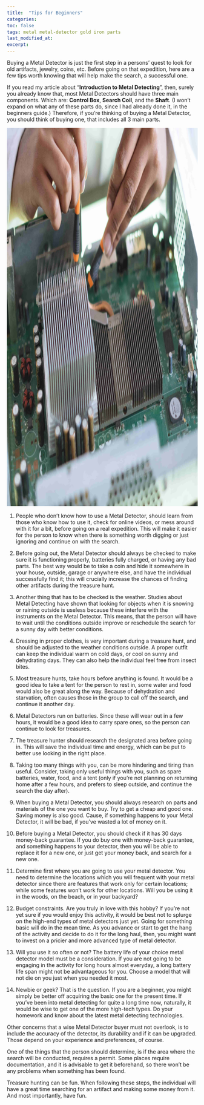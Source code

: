 ```yaml
---
title:  "Tips for Beginners"
categories:
toc: false
tags: metal metal-detector gold iron parts
last_modified_at: 
excerpt: 
---
```


Buying a Metal Detector is just the first step in a persons’ quest to look for old artifacts, jewelry, coins, etc. Before going on that expedition, here are a few tips worth knowing that will help make the search, a successful one. 

If you read my article about “**Introduction to Metal Detecting**”, then, surely you already know that, most Metal Detectors should have three main components.
Which are: **Control Box**, **Search Coil**, and the **Shaft**. (I won’t expand on what any of these parts do, since I had already done it, in the beginners guide.)
Therefore, if you’re thinking of buying a Metal Detector, you should think of buying one, that includes all 3 main parts.

<img src="/assets/images/Parts.jpg" alt="parts of a machine" width="1000" height="1000"> 

1. People who don’t know how to use a Metal Detector, should learn from those who know how to use it, check for online videos, or mess around with it for a bit, before going on a real expedition.
This will make it easier for the person to know when there is something worth digging or just ignoring and continue on with the search.

2. Before going out, the Metal Detector should always be checked to make sure it is functioning properly, batteries fully charged, or having any bad parts. The best way would be to take a coin and hide it somewhere in your house, outside, garage or anywhere else, and have the individual successfully find it; this will crucially increase the chances of finding other artifacts during the treasure hunt.

3. Another thing that has to be checked is the weather. Studies about Metal Detecting have shown that looking for objects when it is snowing or raining outside is useless because these interfere with the instruments on the Metal Detector. This means, that the person will have to wait until the conditions outside improve or reschedule the search for a sunny day with better conditions. 

4. Dressing in proper clothes, is very important during a treasure hunt, and should be adjusted to the weather conditions outside. A proper outfit can keep the individual warm on cold days, or cool on sunny and dehydrating days.
They can also help the individual feel free from insect bites.
5. Most treasure hunts, take hours before anything is found. It would be a good idea to take a tent for the person to rest in, some water and food would also be
great along the way. Because of dehydration and starvation, often causes those in the group to call off the search, and continue it another day.

6. Metal Detectors run on batteries. Since these will wear out in a few hours, it would be a good idea to carry spare ones, so the person can continue to look for treasures.

7. The treasure hunter should research the designated area before going in. This will save the individual time and energy, which can be put to better use looking in the right place.

8. Taking too many things with you, can be more hindering and tiring than useful.
Consider, taking only useful things with you, such as spare batteries, water, food, and a tent (only if you’re not planning on returning home after a few hours, and prefers to sleep outside, and continue the search the day after).

9. When buying a Metal Detector, you should always research on parts and materials of the one you want to buy. Try to get a cheap and good one.
Saving money is also good. Cause, if something happens to your Metal Detector, it will be bad, if you’ve wasted a lot of money on it.

10. Before buying a Metal Detector, you should check if it has 30 days money-back guarantee. If you do buy one with money-back guarantee, and something happens to your detector, then you will be able to replace it for a new one, or just get your money back, and search for a new one.

11. Determine first where you are going to use your metal detector.
You need to determine the locations which you will frequent with your metal detector since there are features that work only for certain locations; while some features won’t work for other locations. Will you be using it in the woods, on the beach, or in your backyard?

12. Budget constraints.
Are you truly in love with this hobby? If you’re not yet sure if you would enjoy this activity, it would be best not to splurge on the high-end types of metal detectors just yet. Going for something basic will do in the mean time. As you advance or start to get the hang of the activity and decide to do it for the long haul, then, you might want to invest on a pricier and more advanced type of metal detector.

13. Will you use it so often or not?
The battery life of your choice metal detector model must be a consideration. If you are not going to be engaging in the activity for long hours almost everyday, a long battery life span might not be advantageous for you. Choose a model that will not die on you just when you needed it most.

14. Newbie or geek? That is the question.
If you are a beginner, you might simply be better off acquiring the basic one for the present time. If you’ve been into metal detecting for quite a long time now, naturally, it would be wise to get one of the more high-tech types. Do your homework and know about the latest metal detecting technologies.

Other concerns that a wise Metal Detector buyer must not overlook, is to include the accuracy of the detector, its durability and if it can be upgraded. Those depend on your experience and preferences, of course. 

One of the things that the person should determine, is if the area where the search will be conducted, requires a permit. Some places require documentation, and it is advisable to get it beforehand, so there won’t be any problems when something has been found.

Treasure hunting can be fun. When following these steps, the individual will have a great time searching for an artifact and making some money from it. And most importantly, have fun.